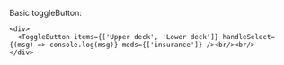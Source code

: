 Basic toggleButton:

    <div>
      <ToggleButton items={['Upper deck', 'Lower deck']} handleSelect={(msg) => console.log(msg)} mods={['insurance']} /><br/><br/>
    </div>